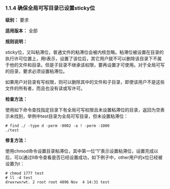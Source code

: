 ### 1.1.4 确保全局可写目录已设置sticky位

**级别：** 要求

**适用版本：** 全部

**规则说明：** 

sticky位，又叫粘滞位，普通文件的粘滞位会被内核忽略。粘滞位被设置在目录的执行许可位置上，用t表示，设置了该位后，其它用户就不可以删除该目录下不属于他的文件和目录。但是子目录不继承该权限，要再设置才可使用。对于全局可写的目录，要求必须设置粘滞位。

如果用户对目录有写权限，则可以删除其中的文件和子目录，即使该用户不是这些文件的所有者，而且也没有读或写许可。

**检查方法：**

使用如下命令查找指定目录下有全局可写权限且未设置粘滞位的目录，返回为空表示未找到，举例中test目录为全局可写目录，但未设置粘滞位：

```
# find ./ -type d -perm -0002 -a ! -perm -1000
./test
```

**修复方法：**

使用chmod命令设置目录粘滞位，其中第一位“1”表示设置粘滞位，设置完成以后，可以通过ll命令查看是否已经设置成功，如下例子中，other用户的x位已经被设置为t：

```
# chmod 1777 test
# ll -d test
drwxrwxrwt. 2 root root 4096 Nov  4 14:31 test
```
